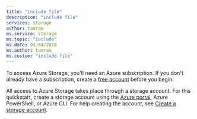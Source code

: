 ```yaml
---
title: "include file"
description: "include file"
services: storage
author: tamram
ms.service: storage
ms.topic: "include"
ms.date: 02/04/2018
ms.author: tamram
ms.custom: "include file"
---
```


To access Azure Storage, you'll need an Azure subscription. If you don't already have a subscription, create a [free account](https://azure.microsoft.com/free/?WT.mc_id=A261C142F) before you begin.

All access to Azure Storage takes place through a storage account. For this quickstart, create a storage account using the [Azure portal](https://portal.azure.com/), Azure PowerShell, or Azure CLI. For help creating the account, see [Create a storage account](../articles/storage/common/storage-account-create.md).
